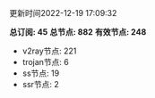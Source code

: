更新时间2022-12-19 17:09:32

**总订阅: 45**
**总节点: 882**
**有效节点: 248**
- v2ray节点: 221
- trojan节点: 6
- ss节点: 19
- ssr节点: 2
